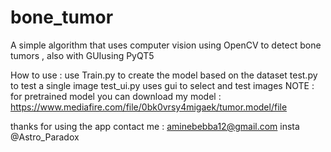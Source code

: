 # bone_tumor
A simple algorithm that uses computer vision using OpenCV to detect bone tumors , also with GUIusing PyQT5

How to use : 
use Train.py to create the model based on the dataset
test.py to test a single image
test_ui.py uses gui to select and test images
NOTE : for pretrained model you can download my model : https://www.mediafire.com/file/0bk0vrsy4migaek/tumor.model/file

thanks for using the app contact me : aminebebba12@gmail.com insta @Astro_Paradox

